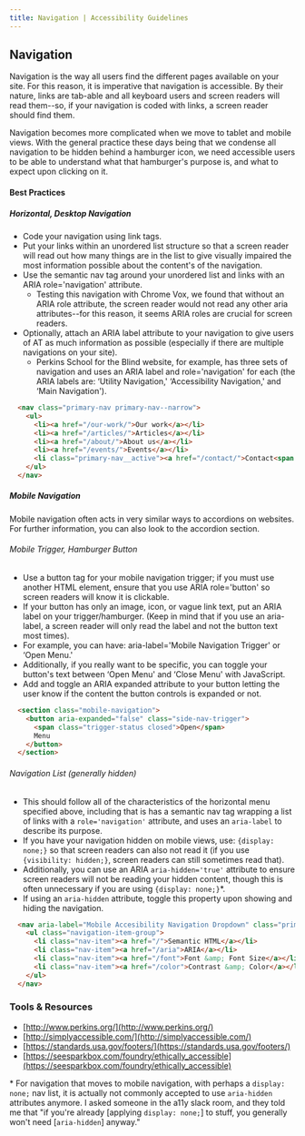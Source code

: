 ```yaml
---
title: Navigation | Accessibility Guidelines
---
```

## Navigation

Navigation is the way all users find the different pages available on your site. For this reason, it is imperative that navigation is accessible. By their nature, links are tab-able and all keyboard users and screen readers will read them--so, if your navigation is coded with links, a screen reader should find them.

Navigation becomes more complicated when we move to tablet and mobile views. With the general practice these days being that we condense all navigation to be hidden behind a hamburger icon, we need accessible users to be able to understand what that hamburger's purpose is, and what to expect upon clicking on it.

#### Best Practices

##### Horizontal, Desktop Navigation

* Code your navigation using link tags.
* Put your links within an unordered list structure so that a screen reader will read out how many things are in the list to give visually impaired the most information possible about the content's of the navigation.
* Use the semantic nav tag around your unordered list and links with an ARIA role='navigation' attribute.
  - Testing this navigation with Chrome Vox, we found that without an ARIA role attribute, the screen reader would not read any other aria attributes--for this reason, it seems ARIA roles are crucial for screen readers.
* Optionally, attach an ARIA label attribute to your navigation to give users of AT as much information as possible (especially if there are multiple navigations on your site).
  - Perkins School for the Blind website, for example, has three sets of navigation and uses an ARIA label and role='navigation' for each (the ARIA labels are: ‘Utility Navigation,' ‘Accessibility Navigation,' and ‘Main Navigation').

```html
  <nav class="primary-nav primary-nav--narrow">
    <ul>
      <li><a href="/our-work/">Our work</a></li>
      <li><a href="/articles/">Articles</a></li>
      <li><a href="/about/">About us</a></li>
      <li><a href="/events/">Events</a></li>
      <li class="primary-nav__active"><a href="/contact/">Contact<span class="visuallyhidden"> (current section)</span></a></li>
    </ul>
  </nav>
```

##### Mobile Navigation

Mobile navigation often acts in very similar ways to accordions on websites. For further information, you can also look to the accordion section.

######  Mobile Trigger, Hamburger Button

* Use a button tag for your mobile navigation trigger; if you must use another HTML element, ensure that you use ARIA role='button' so screen readers will know it is clickable.
* If your button has only an image, icon, or vague link text, put an ARIA label on your trigger/hamburger. (Keep in mind that if you use an aria-label, a screen reader will only read the label and not the button text most times).
* For example, you can have: aria-label='Mobile Navigation Trigger' or ‘Open Menu.'
* Additionally, if you really want to be specific, you can toggle your button's text between ‘Open Menu' and ‘Close Menu' with JavaScript.
* Add and toggle an ARIA expanded attribute to your button letting the user know if the content the button controls is expanded or not.

```html
  <section class="mobile-navigation">
    <button aria-expanded="false" class="side-nav-trigger">
      <span class="trigger-status closed">Open</span>
      Menu
    </button>
  </section>
```

###### Navigation List (generally hidden)

* This should follow all of the characteristics of the horizontal menu specified above, including that is has a semantic nav tag wrapping a list of links with a `role='navigation'` attribute, and uses an `aria-label` to describe its purpose.
* If you have your navigation hidden on mobile views, use: `{display: none;}` so that screen readers can also not read it (if you use `{visibility: hidden;}`, screen readers can still sometimes read that).
* Additionally, you can use an ARIA `aria-hidden='true'` attribute to ensure screen readers will not be reading your hidden content, though this is often unnecessary if you are using `{display: none;}`*.
* If using an `aria-hidden` attribute, toggle this property upon showing and hiding the navigation.

```html
  <nav aria-label="Mobile Accesibility Navigation Dropdown" class="primary-navigation" role="navigation">
    <ul class="navigation-item-group">
      <li class="nav-item"><a href="/">Semantic HTML</a></li>
      <li class="nav-item"><a href="/aria">ARIA</a></li>
      <li class="nav-item"><a href="/font">Font &amp; Font Size</a></li>
      <li class="nav-item"><a href="/color">Contrast &amp; Color</a></li>
    </ul>
  </nav>
```

### Tools &amp; Resources

* [http://www.perkins.org/](http://www.perkins.org/)
* [http://simplyaccessible.com/](http://simplyaccessible.com/)
* [https://standards.usa.gov/footers/](https://standards.usa.gov/footers/)
* [https://seesparkbox.com/foundry/ethically_accessible](https://seesparkbox.com/foundry/ethically_accessible)

\* For navigation that moves to mobile navigation, with perhaps a `display: none;` nav list, it is actually not commonly accepted to use `aria-hidden` attributes anymore. I asked someone in the a11y slack room, and they told me that "if you're already [applying `display: none;`] to stuff, you generally won't need [`aria-hidden`] anyway."
